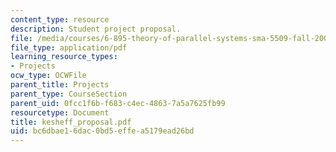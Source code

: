 ```yaml
---
content_type: resource
description: Student project proposal.
file: /media/courses/6-895-theory-of-parallel-systems-sma-5509-fall-2003/bc6dbae16dac0bd5effea5179ead26bd_kesheff_proposal.pdf
file_type: application/pdf
learning_resource_types:
- Projects
ocw_type: OCWFile
parent_title: Projects
parent_type: CourseSection
parent_uid: 0fcc1f6b-f683-c4ec-4863-7a5a7625fb99
resourcetype: Document
title: kesheff_proposal.pdf
uid: bc6dbae1-6dac-0bd5-effe-a5179ead26bd
---
```

